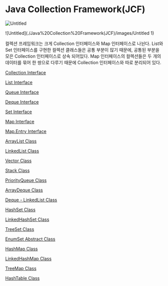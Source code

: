 # Java Collection Framework(JCF)

![Untitled](./Java%20Collection%20Framework(JCF)/images/Untitled)

![Untitled](./Java%20Collection%20Framework(JCF)/images/Untitled 1)

컬렉션 프레임워크는 크게 Collection 인터페이스와 Map 인터페이스로 나뉜다.
List와 Set 인터페이스를 구현한 컬렉션 클래스들은 공통 부분이 많기 때문에, 공통된 부분을 모은 Collection 인터페이스로 상속 되어있다.
Map 인터페이스의 컬렉션들은 두 개의 데이터를 묶어 한 쌍으로 다루기 때문에 Collection 인터페이스와 따로 분리되어 있다.

[Collection Interface](Java%20Collection%20Framework(JCF)%207eb6348de16f4587935115f6419b4ec7/Collection%20Interface%20d0fc9f0993884b76900d5f9003b11ef2.md)

[List Interface](Java%20Collection%20Framework(JCF)%207eb6348de16f4587935115f6419b4ec7/List%20Interface%20db924ecd604143c88ade16a34ce872c6.md)

[Queue Interface](Java%20Collection%20Framework(JCF)%207eb6348de16f4587935115f6419b4ec7/Queue%20Interface%2015a3d1de313b4cfe8547c1045fdeaeb0.md)

[Deque Interface](Java%20Collection%20Framework(JCF)%207eb6348de16f4587935115f6419b4ec7/Deque%20Interface%20f3d8914c92764ef2aa252b1dc35d31b5.md)

[Set Interface](Java%20Collection%20Framework(JCF)%207eb6348de16f4587935115f6419b4ec7/Set%20Interface%20ce327aa3140946fb865c7abe1aa67969.md)

[Map Interface](Java%20Collection%20Framework(JCF)%207eb6348de16f4587935115f6419b4ec7/Map%20Interface%20884b86960836433584a4eea59b22cbac.md)

[Map.Entry Interface](Java%20Collection%20Framework(JCF)%207eb6348de16f4587935115f6419b4ec7/Map%20Entry%20Interface%205d5be8aa767346db9a64813178746a6c.md)

[ArrayList Class](Java%20Collection%20Framework(JCF)%207eb6348de16f4587935115f6419b4ec7/ArrayList%20Class%201a947159c6974b47b829d8f7f7621bdf.md)

[LinkedList Class](Java%20Collection%20Framework(JCF)%207eb6348de16f4587935115f6419b4ec7/LinkedList%20Class%20ae6d5a59adb848a4905bbd0221620020.md)

[Vector Class](Java%20Collection%20Framework(JCF)%207eb6348de16f4587935115f6419b4ec7/Vector%20Class%20cf1719dd22134c3a9398dcdc78b8e0d4.md)

[Stack Class](Java%20Collection%20Framework(JCF)%207eb6348de16f4587935115f6419b4ec7/Stack%20Class%206d96294e997748ab94f480ec2c0e6e61.md)

[PriorityQueue Class](Java%20Collection%20Framework(JCF)%207eb6348de16f4587935115f6419b4ec7/PriorityQueue%20Class%20c7abec97a78e4bffb3cfd814a01cf3db.md)

[ArrayDeque Class](Java%20Collection%20Framework(JCF)%207eb6348de16f4587935115f6419b4ec7/ArrayDeque%20Class%20aea8029e3e74410485c8404e87d9151a.md)

[Deque - LinkedList Class](Java%20Collection%20Framework(JCF)%207eb6348de16f4587935115f6419b4ec7/Deque%20-%20LinkedList%20Class%2037c0a8b020dd4ca696082d276b433379.md)

[HashSet Class](Java%20Collection%20Framework(JCF)%207eb6348de16f4587935115f6419b4ec7/HashSet%20Class%20262bcc032e7944de8de9a27cdae480fa.md)

[LinkedHashSet Class](Java%20Collection%20Framework(JCF)%207eb6348de16f4587935115f6419b4ec7/LinkedHashSet%20Class%20378500098c9f423d9436a2297de80f39.md)

[TreeSet Class](Java%20Collection%20Framework(JCF)%207eb6348de16f4587935115f6419b4ec7/TreeSet%20Class%206a608b9c33114e569b0a32e54b25af70.md)

[EnumSet Abstract Class](Java%20Collection%20Framework(JCF)%207eb6348de16f4587935115f6419b4ec7/EnumSet%20Abstract%20Class%20f3c06eb3cd7f4015846534958854b947.md)

[HashMap Class](Java%20Collection%20Framework(JCF)%207eb6348de16f4587935115f6419b4ec7/HashMap%20Class%2050b673eccb5c4f37999d3fc3b5812158.md)

[LinkedHashMap Class](Java%20Collection%20Framework(JCF)%207eb6348de16f4587935115f6419b4ec7/LinkedHashMap%20Class%2050bd0b87454e49118ceb1033ab8fd727.md)

[TreeMap Class](Java%20Collection%20Framework(JCF)%207eb6348de16f4587935115f6419b4ec7/TreeMap%20Class%20d3dae699b73f4e728cf8913359b4ef8b.md)

[HashTable Class](Java%20Collection%20Framework(JCF)%207eb6348de16f4587935115f6419b4ec7/HashTable%20Class%202d876d064d5246e0b36a3b2967910a42.md)